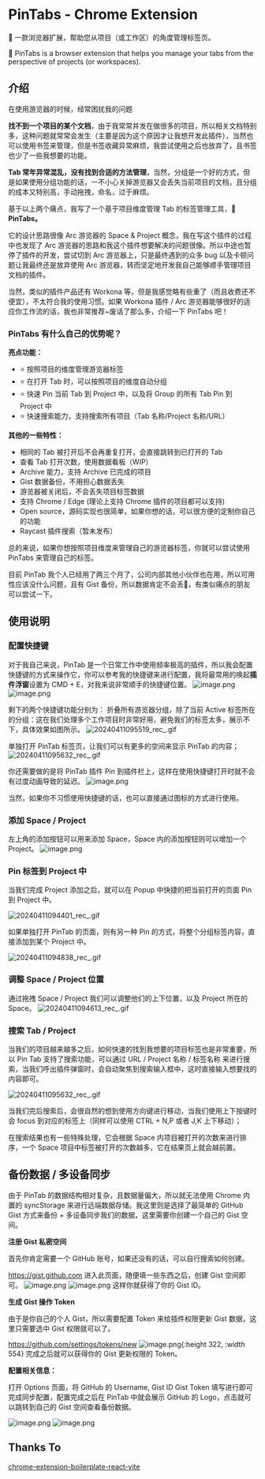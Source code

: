 # PinTabs - Chrome Extension

📌 一款浏览器扩展，帮助您从项目（或工作区）的角度管理标签页。

📌 PinTabs is a browser extension that helps you manage your tabs from the perspective of projects (or workspaces).

## 介绍
在使用游览器的时候，经常困扰我的问题

**找不到一个项目的某个文档**，由于我常常并发在做很多的项目，所以相关文档特别多，这种问题就常常会发生（主要是因为这个原因才让我想开发此插件），当然也可以使用书签来管理，但是书签收藏异常麻烦，我尝试使用之后也放弃了，且书签也少了一些我想要的功能。

**Tab 常年异常混乱，没有找到合适的方法管理**，当然，分组是一个好的方式，但是如果使用分组功能的话，一不小心关掉游览器又会丢失当前项目的文档，且分组的成本又特别高，手动拖拽，命名，过于麻烦。

基于以上两个痛点，我写了一个基于项目维度管理 Tab 的标签管理工具，**📌 PinTabs。**

它的设计思路很像 Arc 游览器的 Space & Project 概念，我在写这个插件的过程中也发现了 Arc 游览器的思路和我这个插件想要解决的问题很像。所以中途也暂停了插件的开发，尝试切到 Arc 游览器上，只是最终遇到的众多 bug 以及卡顿问题让我最终还是放弃使用 Arc 游览器，转而坚定地开发我自己能够顺手管理项目文档的插件。

当然，类似的插件产品还有 Workona 等，但是我感觉略有些重了（而且收费还不便宜），不太符合我的使用习惯。如果 Workona 插件 / Arc 游览器能够很好的适应你工作流的话，我也非常推荐~废话了那么多，介绍一下  PinTabs 吧！

### PinTabs 有什么自己的优势呢？

**亮点功能：**

  - ⭐️ 按照项目的维度管理游览器标签
  - ⭐️ 在打开 Tab 时，可以按照项目的维度自动分组
  - ⭐️ 快速 Pin 当前 Tab 到 Project 中，以及将 Group 的所有 Tab Pin 到 Project 中
  - ⭐️ 快速搜索能力，支持搜索所有项目（Tab 名称/Project 名称/URL）

**其他的一些特性：**

  - 相同的 Tab 被打开后不会再重复打开，会直接跳转到已打开的 Tab
  - 查看 Tab 打开次数，使用数据看板（WIP）
  - Archive 能力，支持 Archive 已完成的项目
  - Gist 数据备份，不用担心数据丢失
  - 游览器被关闭后，不会丢失项目标签数据
  - 支持 Chrome / Edge (理论上支持 Chrome 插件的项目都可以支持)
  - Open source，源码实现也很简单，如果你想的话，可以很方便的定制你自己的功能
  - Raycast 插件搜索（暂未发布）

总的来说，如果你想按照项目维度来管理自己的游览器标签，你就可以尝试使用 PinTabs 来管理自己的标签。

目前 PinTab 我个人已经用了两三个月了，公司内部其他小伙伴也在用，所以可用性应该没什么问题，且有 Gist 备份，所以数据肯定不会丢🥹，有类似痛点的朋友可以尝试一下。

## 使用说明

### 配置快捷键

对于我自己来说，PinTab 是一个日常工作中使用频率极高的插件，所以我会配置快捷键的方式来操作它，你可以参考我的快捷键来进行配置，我将最常用的唤起**插件浮窗**设置为 CMD + E，对我来说非常顺手的快捷键位置。
![image.png](./assets/images/image_1712800210334_0.png)
![image.png](./assets/images/image_1712800229631_0.png)

剩下的两个快捷键功能分别为：
折叠所有游览器分组，除了当前 Active 标签所在的分组：这在我们处理多个工作项目时非常好用，避免我们的标签太多，展示不下，具体效果如图所示。
![20240411095519_rec_.gif](./assets/images/20240411095519_rec_1712800536821_0.gif)

单独打开 PinTab 标签页，让我们可以有更多的空间来显示 PinTab 的内容；
![20240411095632_rec_.gif](./assets/images/20240411095632_rec_1712800608065_0.gif)
  
你还需要做的是将 PinTab 插件 Pin 到插件栏上，这样在使用快捷键打开时就不会有过度动画导致的延迟。
![image.png](./assets/images/image_1712801133047_0.png)

当然，如果你不习惯使用快捷键的话，也可以直接通过图标的方式进行使用。

### 添加 Space / Project

左上角的添加按钮可以用来添加 Space，Space 内的添加按钮则可以增加一个 Project。
![image.png](./assets/images/image_1712799615799_0.png)

### Pin 标签到 Project 中

当我们完成 Project 添加之后，就可以在 Popup 中快捷的把当前打开的页面 Pin 到 Project 中。

![20240411094401_rec_.gif](./assets/images/20240411094401_rec_1712799878985_0.gif)

如果单独打开 PinTab 的页面，则有另一种 Pin 的方式，将整个分组标签内容，直接添加到某个 Project 中。

![20240411094838_rec_.gif](./assets/images/20240411094838_rec_1712800134057_0.gif)

### 调整 Space / Project 位置

通过拖拽 Space / Project 我们可以调整他们的上下位置，以及 Project 所在的 Space。
![20240411094613_rec_.gif](./assets/images/20240411094613_rec_1712800000243_0.gif)

### 搜索 Tab / Project

当我们的项目越来越多之后，如何快速的找到我想要的项目标签也是非常重要，所以 Pin Tab 支持了搜索功能，可以通过 URL / Project 名称 / 标签名称 来进行搜索，当我们呼出插件弹窗时，会自动聚焦到搜索输入框中，这时直接输入想要找的内容即可。

![20240411095632_rec_.gif](./assets/images/20240411095632_rec_1712800842094_0.gif)

当我们完后搜索后，会很自然的想到使用方向键进行移动，当我们使用上下按键时会 focus 到对应的标签上（同样可以使用 CTRL + N,P 或者 J,K 上下移动）；

在搜索结果也有一些特殊处理，它会根据 Space 内项目被打开的次数来进行排序，一个 Space 项目中标签被打开的次数越多，它在结果页上就会越前置。

## 备份数据 / 多设备同步

由于 PinTab 的数据结构相对复杂，且数据量偏大，所以就无法使用 Chrome 内置的 syncStorage 来进行远端数据存储。我这里则是选择了最简单的 GitHub Gist 方式来备份 + 多设备同步我们的数据，这里需要你创建一个自己的 Gist 空间。

**注册 Gist 私密空间**

首先你肯定需要一个 GitHub 账号，如果还没有的话，可以自行搜索如何创建。

https://gist.github.com 进入此页面，随便填一些东西之后，创建 Gist 空间即可。
![image.png](./assets/images/image_1712801524822_0.png)
![image.png](./assets/images/image_1712801585825_0.png)
这样你就获得了你的 Gist ID。

**生成 Gist 操作 Token**

由于是你自己的个人 Gist，所以需要配置 Token 来给插件权限更新 Gist 数据，这里只需要选中 Gist 权限就可以了。

https://github.com/settings/tokens/new
![image.png](./assets/images/image_1708337362933_0.png){:height 322, :width 554}
完成之后就可以获得你的 Gist 更新权限的 Token。

**配置相关信息：**

打开 Options 页面，将 GitHub 的 Username, Gist ID Gist Token 填写进行即可完成同步配置，配置完成之后在 PinTab 中就会展示 GitHub 的 Logo，点击就可以跳转到自己的 Gist 空间查看备份数据。

![image.png](./assets/images/image_1712801379340_0.png)
![image.png](./assets/images/image_1712801360003_0.png)

## Thanks To

[chrome-extension-boilerplate-react-vite](https://github.com/Jonghakseo/chrome-extension-boilerplate-react-vite)
